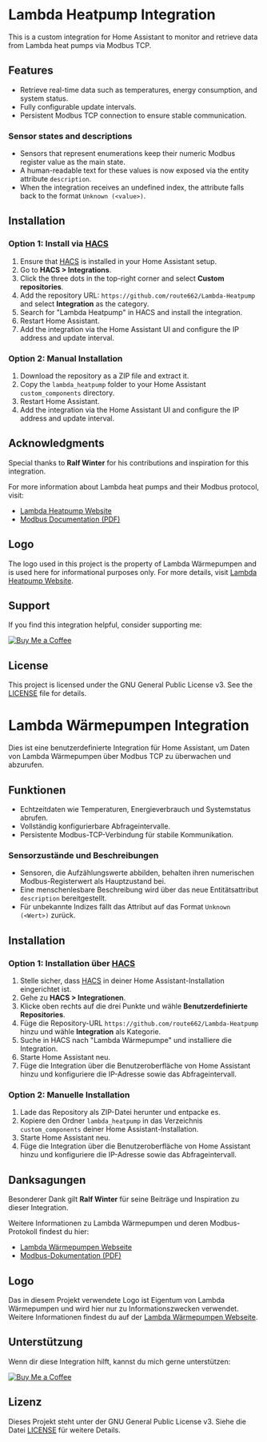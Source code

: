 # Lambda Heatpump Integration

This is a custom integration for Home Assistant to monitor and retrieve data from Lambda heat pumps via Modbus TCP.

## Features
- Retrieve real-time data such as temperatures, energy consumption, and system status.
- Fully configurable update intervals.
- Persistent Modbus TCP connection to ensure stable communication.

### Sensor states and descriptions
- Sensors that represent enumerations keep their numeric Modbus register value as the main state.
- A human-readable text for these values is now exposed via the entity attribute `description`.
- When the integration receives an undefined index, the attribute falls back to the format `Unknown (<value>)`.

## Installation
### Option 1: Install via [HACS](https://hacs.xyz/)
1. Ensure that [HACS](https://hacs.xyz/) is installed in your Home Assistant setup.
2. Go to **HACS > Integrations**.
3. Click the three dots in the top-right corner and select **Custom repositories**.
4. Add the repository URL: `https://github.com/route662/Lambda-Heatpump` and select **Integration** as the category.
5. Search for "Lambda Heatpump" in HACS and install the integration.
6. Restart Home Assistant.
7. Add the integration via the Home Assistant UI and configure the IP address and update interval.

### Option 2: Manual Installation
1. Download the repository as a ZIP file and extract it.
2. Copy the `lambda_heatpump` folder to your Home Assistant `custom_components` directory.
3. Restart Home Assistant.
4. Add the integration via the Home Assistant UI and configure the IP address and update interval.

## Acknowledgments
Special thanks to **Ralf Winter** for his contributions and inspiration for this integration.

For more information about Lambda heat pumps and their Modbus protocol, visit:
- [Lambda Heatpump Website](https://lambda-wp.at)
- [Modbus Documentation (PDF)](https://lambda-wp.at/wp-content/uploads/2025/02/Modbus-Beschreibung-und-Protokoll.pdf)

## Logo
The logo used in this project is the property of Lambda Wärmepumpen and is used here for informational purposes only. For more details, visit [Lambda Heatpump Website](https://lambda-wp.at).

## Support
If you find this integration helpful, consider supporting me:

[![Buy Me a Coffee](https://img.shields.io/badge/Buy%20Me%20a%20Coffee-Donate-yellow)](https://www.buymeacoffee.com/route662)

## License
This project is licensed under the GNU General Public License v3. See the [LICENSE](LICENSE) file for details.

# Lambda Wärmepumpen Integration

Dies ist eine benutzerdefinierte Integration für Home Assistant, um Daten von Lambda Wärmepumpen über Modbus TCP zu überwachen und abzurufen.

## Funktionen
- Echtzeitdaten wie Temperaturen, Energieverbrauch und Systemstatus abrufen.
- Vollständig konfigurierbare Abfrageintervalle.
- Persistente Modbus-TCP-Verbindung für stabile Kommunikation.

### Sensorzustände und Beschreibungen
- Sensoren, die Aufzählungswerte abbilden, behalten ihren numerischen Modbus-Registerwert als Hauptzustand bei.
- Eine menschenlesbare Beschreibung wird über das neue Entitätsattribut `description` bereitgestellt.
- Für unbekannte Indizes fällt das Attribut auf das Format `Unknown (<Wert>)` zurück.

## Installation
### Option 1: Installation über [HACS](https://hacs.xyz/)
1. Stelle sicher, dass [HACS](https://hacs.xyz/) in deiner Home Assistant-Installation eingerichtet ist.
2. Gehe zu **HACS > Integrationen**.
3. Klicke oben rechts auf die drei Punkte und wähle **Benutzerdefinierte Repositories**.
4. Füge die Repository-URL `https://github.com/route662/Lambda-Heatpump` hinzu und wähle **Integration** als Kategorie.
5. Suche in HACS nach "Lambda Wärmepumpe" und installiere die Integration.
6. Starte Home Assistant neu.
7. Füge die Integration über die Benutzeroberfläche von Home Assistant hinzu und konfiguriere die IP-Adresse sowie das Abfrageintervall.

### Option 2: Manuelle Installation
1. Lade das Repository als ZIP-Datei herunter und entpacke es.
2. Kopiere den Ordner `lambda_heatpump` in das Verzeichnis `custom_components` deiner Home Assistant-Installation.
3. Starte Home Assistant neu.
4. Füge die Integration über die Benutzeroberfläche von Home Assistant hinzu und konfiguriere die IP-Adresse sowie das Abfrageintervall.

## Danksagungen
Besonderer Dank gilt **Ralf Winter** für seine Beiträge und Inspiration zu dieser Integration.

Weitere Informationen zu Lambda Wärmepumpen und deren Modbus-Protokoll findest du hier:
- [Lambda Wärmepumpen Webseite](https://lambda-wp.at)
- [Modbus-Dokumentation (PDF)](https://lambda-wp.at/wp-content/uploads/2025/02/Modbus-Beschreibung-und-Protokoll.pdf)

## Logo
Das in diesem Projekt verwendete Logo ist Eigentum von Lambda Wärmepumpen und wird hier nur zu Informationszwecken verwendet. Weitere Informationen findest du auf der [Lambda Wärmepumpen Webseite](https://lambda-wp.at).

## Unterstützung
Wenn dir diese Integration hilft, kannst du mich gerne unterstützen:

[![Buy Me a Coffee](https://img.shields.io/badge/Buy%20Me%20a%20Coffee-Donate-yellow)](https://www.buymeacoffee.com/route662)

## Lizenz
Dieses Projekt steht unter der GNU General Public License v3. Siehe die Datei [LICENSE](LICENSE) für weitere Details.